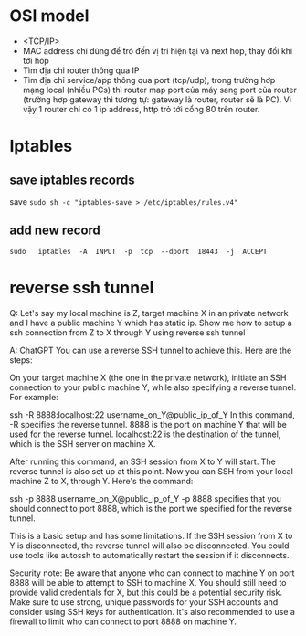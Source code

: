 # OSI model
- <MAC><IP><TCP/IP><HTTP>
- MAC address chỉ dùng để trỏ đến vị trí hiện tại và next hop, thay đổi khi tới hop
- Tìm địa chỉ router thông qua IP
- Tìm địa chỉ service/app thông qua port (tcp/udp), trong trường hơp mạng local (nhiều PCs) thì router map port của máy sang port của router (trường hơp gateway thì tương tự: gateway là router, router sẽ là PC). Vì vậy 1 router chỉ có 1 ip address, http trỏ tới cổng 80 trên router.

# Iptables
## save iptables records
save `sudo sh -c "iptables-save > /etc/iptables/rules.v4"`
## add new record
`sudo   iptables  -A  INPUT  -p  tcp  --dport  18443  -j  ACCEPT`

# reverse ssh tunnel
Q: Let's say my local machine is Z, target machine X in an private network and I have a public machine Y which has static ip. Show me how to setup a ssh connection from Z to X through Y using reverse ssh tunnel  

  A:
ChatGPT
You can use a reverse SSH tunnel to achieve this. Here are the steps:

On your target machine X (the one in the private network), initiate an SSH connection to your public machine Y, while also specifying a reverse tunnel. For example:

ssh -R 8888:localhost:22 username_on_Y@public_ip_of_Y
In this command, -R specifies the reverse tunnel. 8888 is the port on machine Y that will be used for the reverse tunnel. localhost:22 is the destination of the tunnel, which is the SSH server on machine X.

After running this command, an SSH session from X to Y will start. The reverse tunnel is also set up at this point. Now you can SSH from your local machine Z to X, through Y. Here's the command:

ssh -p 8888 username_on_X@public_ip_of_Y
-p 8888 specifies that you should connect to port 8888, which is the port we specified for the reverse tunnel.

This is a basic setup and has some limitations. If the SSH session from X to Y is disconnected, the reverse tunnel will also be disconnected. You could use tools like autossh to automatically restart the session if it disconnects.

Security note: Be aware that anyone who can connect to machine Y on port 8888 will be able to attempt to SSH to machine X. You should still need to provide valid credentials for X, but this could be a potential security risk. Make sure to use strong, unique passwords for your SSH accounts and consider using SSH keys for authentication. It's also recommended to use a firewall to limit who can connect to port 8888 on machine Y.
